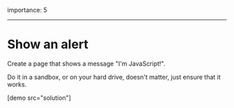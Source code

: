 importance: 5

---

# Show an alert

Create a page that shows a message "I'm JavaScript!".

Do it in a sandbox, or on your hard drive, doesn't matter, just ensure that it works.

[demo src="solution"]